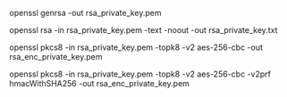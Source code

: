 openssl genrsa -out rsa_private_key.pem

openssl rsa -in rsa_private_key.pem -text -noout -out rsa_private_key.txt

openssl pkcs8 -in rsa_private_key.pem -topk8 -v2 aes-256-cbc -out rsa_enc_private_key.pem

openssl pkcs8 -in rsa_private_key.pem -topk8 -v2 aes-256-cbc -v2prf hmacWithSHA256 -out rsa_enc_private_key.pem